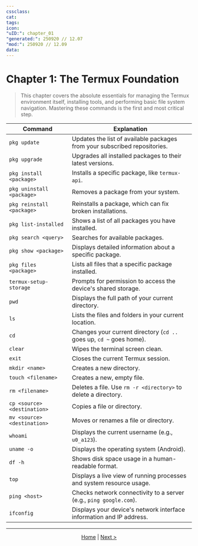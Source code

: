 ```yaml
---
cssclass:
cat:
tags:
icon:
"uID:": chapter_01
"generated:": 250920 // 12.07
"mod:": 250920 // 12.09
data:
---
```


# Chapter 1: The Termux Foundation

> This chapter covers the absolute essentials for managing the Termux environment itself, installing tools, and performing basic file system navigation. Mastering these commands is the first and most critical step.

| Command                       | Explanation                                                              |
| ----------------------------- | ------------------------------------------------------------------------ |
| `pkg update`                  | Updates the list of available packages from your subscribed repositories.  |
| `pkg upgrade`                 | Upgrades all installed packages to their latest versions.                |
| `pkg install <package>`       | Installs a specific package, like `termux-api`.                          |
| `pkg uninstall <package>`     | Removes a package from your system.                                      |
| `pkg reinstall <package>`     | Reinstalls a package, which can fix broken installations.                |
| `pkg list-installed`          | Shows a list of all packages you have installed.                         |
| `pkg search <query>`          | Searches for available packages.                                         |
| `pkg show <package>`          | Displays detailed information about a specific package.                  |
| `pkg files <package>`         | Lists all files that a specific package installed.                       |
| `termux-setup-storage`        | Prompts for permission to access the device's shared storage.            |
| `pwd`                         | Displays the full path of your current directory.                        |
| `ls`                          | Lists the files and folders in your current location.                    |
| `cd`                          | Changes your current directory (`cd ..` goes up, `cd ~` goes home).      |
| `clear`                       | Wipes the terminal screen clean.                                         |
| `exit`                        | Closes the current Termux session.                                       |
| `mkdir <name>`                | Creates a new directory.                                                 |
| `touch <filename>`            | Creates a new, empty file.                                               |
| `rm <filename>`               | Deletes a file. Use `rm -r <directory>` to delete a directory.           |
| `cp <source> <destination>`   | Copies a file or directory.                                              |
| `mv <source> <destination>`   | Moves or renames a file or directory.                                    |
| `whoami`                      | Displays the current username (e.g., `u0_a123`).                         |
| `uname -o`                    | Displays the operating system (Android).                                 |
| `df -h`                       | Shows disk space usage in a human-readable format.                       |
| `top`                         | Displays a live view of running processes and system resource usage.     |
| `ping <host>`                 | Checks network connectivity to a server (e.g., `ping google.com`).       |
| `ifconfig`                    | Displays your device's network interface information and IP address.     |

---
<p align="center">
  <a href="./README.md">Home</a> | <a href="./chapter_02.md">Next ></a>
</p>
